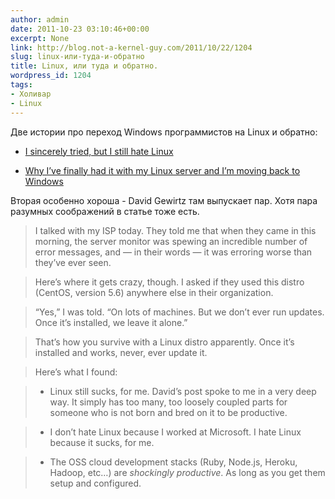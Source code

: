 ```yaml
---
author: admin
date: 2011-10-23 03:10:46+00:00
excerpt: None
link: http://blog.not-a-kernel-guy.com/2011/10/22/1204
slug: linux-или-туда-и-обратно
title: Linux, или туда и обратно.
wordpress_id: 1204
tags:
- Холивар
- Linux
---
```


Две истории про переход Windows программистов на Linux и обратно:

  * [I sincerely tried, but I still hate Linux](http://ceklog.kindel.com/2011/10/21/i-sincerely-tried-but-i-still-hate-linux/)

  * [Why I’ve finally had it with my Linux server and I’m moving back to Windows](http://www.zdnet.com/blog/diy-it/why-ive-finally-had-it-with-my-linux-server-and-im-moving-back-to-windows/245)

Вторая особенно хороша - David Gewirtz там выпускает пар. Хотя пара разумных соображений в статье тоже есть.

> I talked with my ISP today. They told me that when they came in this morning, the server monitor was spewing an incredible number of error messages, and — in their words — it was erroring worse than they’ve ever seen.

> Here’s where it gets crazy, though. I asked if they used this distro (CentOS, version 5.6) anywhere else in their organization.

> “Yes,” I was told. “On lots of machines. But we don’t ever run updates. Once it’s installed, we leave it alone.”

> That’s how you survive with a Linux distro apparently. Once it’s installed and works, never, ever update it.

>Here’s what I found:

>   * Linux still sucks, for me. David’s post spoke to me in a very deep way. It simply has too many, too loosely coupled parts for someone who is not born and bred on it to be productive.

>   * I don’t hate Linux because I worked at Microsoft. I hate Linux because it sucks, for me.

>   * The OSS cloud development stacks (Ruby, Node.js, Heroku, Hadoop, etc…) are _shockingly productive_. As long as you get them setup and configured.
